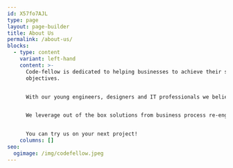 ```yaml
---
id: X57fo7AJL
type: page
layout: page-builder
title: About Us
permalink: /about-us/
blocks:
  - type: content
    variant: left-hand
    content: >-
      Code-fellow is dedicated to helping businesses to achieve their strategic
      objectives. 


      With our young engineers, designers and IT professionals we believe in transforming the organizations into whole new digital world.


      We leverage out of the box solutions from business process re-engineering to process automation to make the business efficient and productive.


      You can try us on your next project!
    columns: []
seo:
  ogimage: /img/codefellow.jpeg
---
```

